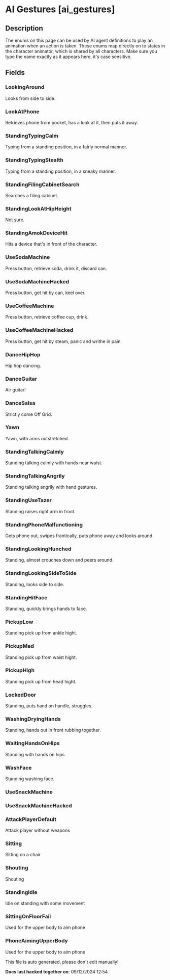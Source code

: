 AI Gestures [ai_gestures]
===========

Description
-----------

The enums on this page can be used by AI agent definitions to play an
animation when an action is taken. These enums map directly on to states
in the character animator, which is shared by all characters. Make sure
you type the name exactly as it appears here, it's case sensitive.

Fields
------

### LookingAround

Looks from side to side.

### LookAtPhone

Retrieves phone from pocket, has a look at it, then puts it away.

### StandingTypingCalm

Typing from a standing position, in a fairly normal manner.

### StandingTypingStealth

Typing from a standing position, in a sneaky manner.

### StandingFilingCabinetSearch

Searches a filing cabinet.

### StandingLookAtHipHeight

Not sure.

### StandingAmokDeviceHit

Hits a device that's in front of the character.

### UseSodaMachine

Press button, retrieve soda, drink it, discard can.

### UseSodaMachineHacked

Press button, get hit by can, keel over.

### UseCoffeeMachine

Press button, retrieve coffee cup, drink.

### UseCoffeeMachineHacked

Press button, get hit by steam, panic and writhe in pain.

### DanceHipHop

Hip hop dancing.

### DanceGuitar

Air guitar!

### DanceSalsa

Strictly come Off Grid.

### Yawn

Yawn, with arms outstretched.

### StandingTalkingCalmly

Standing talking calmly with hands near waist.

### StandingTalkingAngrily

Standing talking angrily with hand gestures.

### StandingUseTazer

Standing raises right arm in front.

### StandingPhoneMalfunctioning

Gets phone out, swipes frantically, puts phone away and looks around.

### StandingLookingHunched

Standing, almost crouches down and peers around.

### StandingLookingSideToSide

Standing, looks side to side.

### StandingHitFace

Standing, quickly brings hands to face.

### PickupLow

Standing pick up from ankle hight.

### PickupMed

Standing pick up from waist hight.

### PickupHigh

Standing pick up from head hight.

### LockedDoor

Standing, puts hand on handle, struggles.

### WashingDryingHands

Standing, hands out in front rubbing together.

### WaitingHandsOnHips

Standing with hands on hips.

### WashFace

Standing washing face.

### UseSnackMachine

### UseSnackMachineHacked

### AttackPlayerDefault

Attack player without weapons

### Sitting

Sitting on a chair

### Shouting

Shouting

### StandingIdle

Idle on standing with some movement

### SittingOnFloorFail

Used for the upper body to aim phone

### PhoneAimingUpperBody

Used for the upper body to aim phone

This file is auto generated, please don't edit manually!

**Docs last hacked together on**: 09/12/2024 12:54
